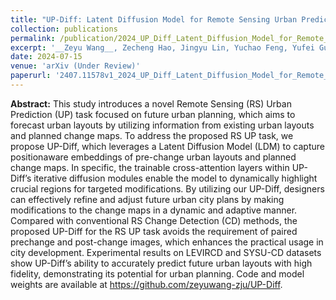 ```yaml
---
title: "UP-Diff: Latent Diffusion Model for Remote Sensing Urban Prediction"
collection: publications
permalink: /publication/2024_UP_Diff_Latent_Diffusion_Model_for_Remote_Sensing_Urban_Prediction
excerpt: '__Zeyu Wang__, Zecheng Hao, Jingyu Lin, Yuchao Feng, Yufei Guo.'
date: 2024-07-15
venue: 'arXiv (Under Review)'
paperurl: '2407.11578v1_2024_UP_Diff_Latent_Diffusion_Model_for_Remote_Sensing_Urban_Prediction'
---
```


__Abstract:__ This study introduces a novel Remote Sensing (RS) Urban Prediction (UP) task focused on future urban planning, which aims to forecast urban layouts by utilizing information from existing urban layouts and planned change maps. To address the proposed RS UP task, we propose UP-Diff, which leverages a Latent Diffusion Model (LDM) to capture positionaware embeddings of pre-change urban layouts and planned change maps. In specific, the trainable cross-attention layers within UP-Diff’s iterative diffusion modules enable the model to dynamically highlight crucial regions for targeted modifications. By utilizing our UP-Diff, designers can effectively refine and adjust future urban city plans by making modifications to the change maps in a dynamic and adaptive manner. Compared with conventional RS Change Detection (CD) methods, the proposed UP-Diff for the RS UP task avoids the requirement of paired prechange and post-change images, which enhances the practical usage in city development. Experimental results on LEVIRCD and SYSU-CD datasets show UP-Diff’s ability to accurately predict future urban layouts with high fidelity, demonstrating its potential for urban planning. Code and model weights are available at https://github.com/zeyuwang-zju/UP-Diff.
